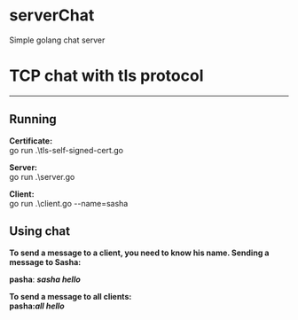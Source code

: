 # serverChat
Simple golang chat server

# TCP chat with tls protocol
____
## Running

**Сertificate:**  
go run .\tls-self-signed-cert.go

**Server:**  
go run .\server.go

**Client:**  
go run .\client.go --name=sasha

## Using chat

**To send a message to a client, you need to know his name. Sending a message to Sasha:**    

**pasha**: ___sasha hello___

**To send a message to all clients:**  
**pasha:**___all hello___  


